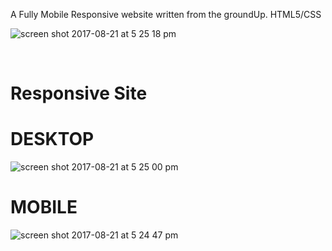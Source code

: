 A Fully Mobile Responsive website written from the groundUp.
HTML5/CSS

![screen shot 2017-08-21 at 5 25 18 pm](https://user-images.githubusercontent.com/13370622/29543741-274761a0-8698-11e7-80e2-d23ea8cc112e.png)



<br>
<h1>Responsive Site</h1>

<h1>DESKTOP</h1>

![screen shot 2017-08-21 at 5 25 00 pm](https://user-images.githubusercontent.com/13370622/29543764-4dea42e6-8698-11e7-902d-c53f68b91f68.png)

<h1>MOBILE</h1>

![screen shot 2017-08-21 at 5 24 47 pm](https://user-images.githubusercontent.com/13370622/29543787-6e239166-8698-11e7-9c20-5e7ffa590e5a.png)
